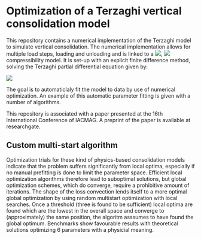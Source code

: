 # Optimization of a Terzaghi vertical consolidation model

This repository contains a numerical implementation of the Terzaghi model to simulate vertical consolidation. The numerical implementation allows for multiple load steps, loading and unloading and is linked to a <img src="https://render.githubusercontent.com/render/math?math=$C_c$">, <img src="https://render.githubusercontent.com/render/math?math=$C_r$"> compressibility model. It is set-up with an explicit finite difference method, solving the Terzaghi partial differential equation given by:

<img src="https://render.githubusercontent.com/render/math?math=\frac{\partial u}{\partial t}=C_v\frac{\partial^2 u}{\partial z^2}+\frac{\partial\sigma}{\partial t}">

The goal is to automaticlaly fit the model to data by use of numerical optimization. An example of this automatic parameter fitting is given with a number of algorithms.

This repository is associated with a paper presented at the 16th International Conference of IACMAG. A preprint of the paper is available at researchgate. 

[comment]: <> (Installation; if I compile the package as an installable module)

## Custom multi-start algorithm
Optimization trials for these kind of physics-based consolidation models indicate that the problem suffers significantly from local optima, especially if no manual prefitting is done to limit the parameter space. Efficient local optimization algorithms therefore lead to suboptimal solutions, but global optimization schemes, which do converge, require a prohibitive amount of iterations. The shape of the loss convection lends itself to a more optimal global optimization by using random multistart optimization with local searches. Once a threshold (three is found to be sufficient) local optima are found which are the lowest in the overall space and converge to (approximately) the same position, the algoritm asssumes to have found the global optimum. Benchmarks show favourable results with theoretical solutions optimizing 6 parameters with a physicial meaning. 

[comment]: <> (Add figure)
